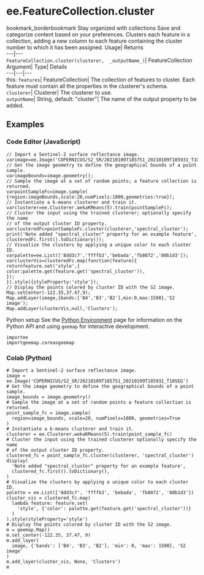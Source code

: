  
#  ee.FeatureCollection.cluster 
bookmark_borderbookmark Stay organized with collections  Save and categorize content based on your preferences. 
Clusters each feature in a collection, adding a new column to each feature containing the cluster number to which it has been assigned. Usage| Returns  
---|---  
`FeatureCollection.cluster(clusterer,  _outputName_)`| FeatureCollection  
Argument| Type| Details  
---|---|---  
this: `features`| FeatureCollection| The collection of features to cluster. Each feature must contain all the properties in the clusterer's schema.  
`clusterer`| Clusterer| The clusterer to use.  
`outputName`| String, default: "cluster"| The name of the output property to be added.  
## Examples
### Code Editor (JavaScript)
```
// Import a Sentinel-2 surface reflectance image.
varimage=ee.Image('COPERNICUS/S2_SR/20210109T185751_20210109T185931_T10SEG');
// Get the image geometry to define the geographical bounds of a point sample.
varimageBounds=image.geometry();
// Sample the image at a set of random points; a feature collection is returned.
varpointSampleFc=image.sample(
{region:imageBounds,scale:20,numPixels:1000,geometries:true});
// Instantiate a k-means clusterer and train it.
varclusterer=ee.Clusterer.wekaKMeans(5).train(pointSampleFc);
// Cluster the input using the trained clusterer; optionally specify the name
// of the output cluster ID property.
varclusteredFc=pointSampleFc.cluster(clusterer,'spectral_cluster');
print('Note added "spectral_cluster" property for an example feature',
clusteredFc.first().toDictionary());
// Visualize the clusters by applying a unique color to each cluster ID.
varpalette=ee.List(['8dd3c7','ffffb3','bebada','fb8072','80b1d3']);
varclusterVis=clusteredFc.map(function(feature){
returnfeature.set('style',{
color:palette.get(feature.get('spectral_cluster')),
});
}).style({styleProperty:'style'});
// Display the points colored by cluster ID with the S2 image.
Map.setCenter(-122.35,37.47,9);
Map.addLayer(image,{bands:['B4','B3','B2'],min:0,max:1500},'S2 image');
Map.addLayer(clusterVis,null,'Clusters');
```

Python setup
See the [ Python Environment](https://developers.google.com/earth-engine/guides/python_install) page for information on the Python API and using `geemap` for interactive development.
```
importee
importgeemap.coreasgeemap
```

### Colab (Python)
```
# Import a Sentinel-2 surface reflectance image.
image = ee.Image('COPERNICUS/S2_SR/20210109T185751_20210109T185931_T10SEG')
# Get the image geometry to define the geographical bounds of a point sample.
image_bounds = image.geometry()
# Sample the image at a set of random points a feature collection is returned.
point_sample_fc = image.sample(
  region=image_bounds, scale=20, numPixels=1000, geometries=True
)
# Instantiate a k-means clusterer and train it.
clusterer = ee.Clusterer.wekaKMeans(5).train(point_sample_fc)
# Cluster the input using the trained clusterer optionally specify the name
# of the output cluster ID property.
clustered_fc = point_sample_fc.cluster(clusterer, 'spectral_cluster')
display(
  'Note added "spectral_cluster" property for an example feature',
  clustered_fc.first().toDictionary(),
)
# Visualize the clusters by applying a unique color to each cluster ID.
palette = ee.List(['8dd3c7', 'ffffb3', 'bebada', 'fb8072', '80b1d3'])
cluster_vis = clustered_fc.map(
  lambda feature: feature.set(
    'style', {'color': palette.get(feature.get('spectral_cluster'))}
  )
).style(styleProperty='style')
# Display the points colored by cluster ID with the S2 image.
m = geemap.Map()
m.set_center(-122.35, 37.47, 9)
m.add_layer(
  image, {'bands': ['B4', 'B3', 'B2'], 'min': 0, 'max': 1500}, 'S2 image'
)
m.add_layer(cluster_vis, None, 'Clusters')
m
```

